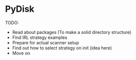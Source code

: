 # PyDisk

TODO:
- Read about packages (To make a solid directory structure)
- Find IRL strategy examples
- Prepare for actual scanner setup
- Find out how to select strategy on init (idea here)
- Move on
